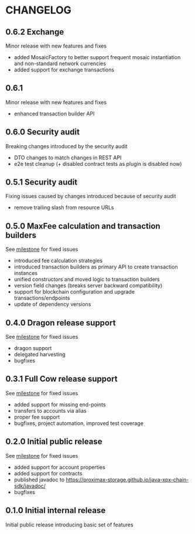 # CHANGELOG

## 0.6.2 Exchange

Minor release with new features and fixes
* added MosaicFactory to better support frequent mosaic instantiation and non-standard network currencies
* added support for exchange transactions

## 0.6.1

Minor release with new features and fixes
* enhanced transaction builder API

## 0.6.0 Security audit

Breaking changes introduced by the security audit
* DTO changes to match changes in REST API
* e2e test cleanup (+ disabled contract tests as plugin is disabled now)

## 0.5.1 Security audit

Fixing issues caused by changes introduced because of security audit
* remove trailing slash from resource URLs

## 0.5.0 MaxFee calculation and transaction builders

See [milestone](https://github.com/proximax-storage/java-xpx-chain-sdk/milestone/5?closed=1) for fixed issues
* introduced fee calculation strategies
* introduced transaction builders as primary API to create transaction instances
* unified constructors and moved logic to transaction builders
* version field changes (breaks server backward compatibility)
* support for blockchain configuration and upgrade transactions/endpoints
* update of dependency versions

## 0.4.0 Dragon release support

See [milestone](https://github.com/proximax-storage/java-xpx-chain-sdk/milestone/4?closed=1) for fixed issues
* dragon support
* delegated harvesting
* bugfixes

## 0.3.1 Full Cow release support

See [milestone](https://github.com/proximax-storage/java-xpx-chain-sdk/milestone/3?closed=1) for fixed issues
* added support for missing end-points
* transfers to accounts via alias
* proper fee support
* bugfixes, project automation, improved test coverage

## 0.2.0 Initial public release

See [milestone](https://github.com/proximax-storage/java-xpx-chain-sdk/milestone/2?closed=1) for fixed issues
* added support for account properties
* added support for contracts
* published javadoc to https://proximax-storage.github.io/java-xpx-chain-sdk/javadoc/
* bugfixes

## 0.1.0 Initial internal release

Initial public release introducing basic set of features
